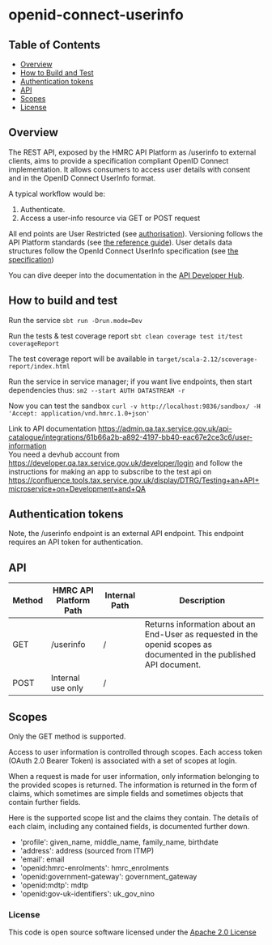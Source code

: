 
# openid-connect-userinfo

## Table of Contents
- [Overview](#overview)
- [How to Build and Test](#how-to-build-and-test)
- [Authentication tokens](#authentication-tokens)
- [API](#api)
- [Scopes](#scopes)
- [License](#license)

<a name="overview"></a>
## Overview
The REST API, exposed by the HMRC API Platform as /userinfo to external clients, aims to provide a specification compliant OpenID Connect implementation. It allows consumers to access user details with consent and in the OpenID Connect UserInfo format.

A typical workflow would be:

1. Authenticate.
2. Access a user-info resource via GET or POST request

All end points are User Restricted (see [authorisation](https://developer.service.hmrc.gov.uk/api-documentation/docs/authorisation)). Versioning follows the API Platform standards (see [the reference guide](https://developer.service.hmrc.gov.uk/api-documentation/docs/reference-guide)).
User details data structures follow the OpenId Connect UserInfo specification (see [the specification](http://openid.net/specs/openid-connect-core-1_0.html#UserInfo))

You can dive deeper into the documentation in the [API Developer Hub](https://developer.service.hmrc.gov.uk/api-documentation/docs/api#openid-connect-userinfo).

<a name="how-to-build-and-test"></a>
## How to build and test
Run the service `sbt run -Drun.mode=Dev`

Run the tests & test coverage report `sbt clean coverage test it/test coverageReport`

The test coverage report will be available in `target/scala-2.12/scoverage-report/index.html`

Run the service in service manager; if you want live endpoints, then start dependencies thus: `sm2 --start AUTH DATASTREAM -r`

Now you can test the sandbox `curl -v http://localhost:9836/sandbox/ -H 'Accept: application/vnd.hmrc.1.0+json'`

Link to API documentation https://admin.qa.tax.service.gov.uk/api-catalogue/integrations/61b66a2b-a892-4197-bb40-eac67e2ce3c6/user-information  
You need a devhub account from https://developer.qa.tax.service.gov.uk/developer/login and follow the instructions for making an app to subscribe to the test api on https://confluence.tools.tax.service.gov.uk/display/DTRG/Testing+an+API+microservice+on+Development+and+QA

<a name="authentication-tokens"></a>
## Authentication tokens
Note, the /userinfo endpoint is an external API endpoint. This endpoint requires an API token for authentication.

<a name="api"></a>
## API

| Method | HMRC API Platform Path | Internal Path | Description                                                                                                          |
|--------|------------------------|---------------|----------------------------------------------------------------------------------------------------------------------|
| GET    | /userinfo              | /             | Returns information about an End-User as requested in the openid scopes as documented in the published API document. |
| POST   | Internal use only      | /             |                                                                                                                      |

<a name="scopes"></a>
## Scopes 
Only the GET method is supported.

Access to user information is controlled through scopes. Each access token (OAuth 2.0 Bearer Token) is associated with a set of scopes at login.

When a request is made for user information, only information belonging to the provided scopes is returned. The information is returned in the form of claims, which sometimes are simple fields and sometimes objects that contain further fields.

Here is the supported scope list and the claims they contain. The details of each claim, including any contained fields, is documented further down.

* 'profile': given_name, middle_name, family_name, birthdate
* 'address': address (sourced from ITMP)
* 'email': email
* 'openid:hmrc-enrolments': hmrc_enrolments
* 'openid:government-gateway': government_gateway
* 'openid:mdtp': mdtp
* 'openid:gov-uk-identifiers': uk_gov_nino

<a name="license"></a>
### License

This code is open source software licensed under the [Apache 2.0 License]("http://www.apache.org/licenses/LICENSE-2.0.html") 
